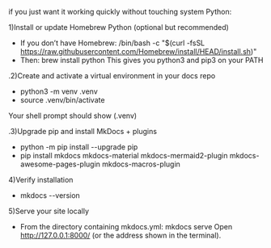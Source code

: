 if you just want it working quickly without touching system Python:

1)Install or update Homebrew Python (optional but recommended)

- If you don’t have Homebrew: /bin/bash -c "$(curl
  -fsSL https://raw.githubusercontent.com/Homebrew/install/HEAD/install.sh)"
- Then: brew install python This gives you python3 and pip3 on your PATH

.2)Create and activate a virtual environment in your docs repo

- python3 -m venv .venv
- source .venv/bin/activate

Your shell prompt should show (.venv)

.3)Upgrade pip and install MkDocs + plugins

- python -m pip install --upgrade pip
- pip install mkdocs mkdocs-material mkdocs-mermaid2-plugin mkdocs-awesome-pages-plugin mkdocs-macros-plugin

4)Verify installation

- mkdocs --version

5)Serve your site locally

- From the directory containing mkdocs.yml: mkdocs serve
  Open http://127.0.0.1:8000/ (or the address shown in the terminal).